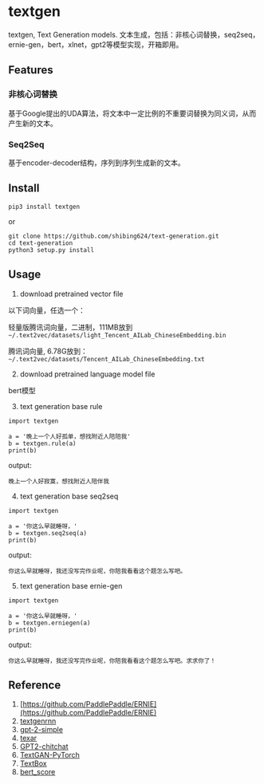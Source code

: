 # textgen
textgen, Text Generation models. 文本生成，包括：非核心词替换，seq2seq，ernie-gen，bert，xlnet，gpt2等模型实现，开箱即用。

## Features
### 非核心词替换

基于Google提出的UDA算法，将文本中一定比例的不重要词替换为同义词，从而产生新的文本。


### Seq2Seq

基于encoder-decoder结构，序列到序列生成新的文本。


## Install
```
pip3 install textgen
```

or

```
git clone https://github.com/shibing624/text-generation.git
cd text-generation
python3 setup.py install
```

## Usage

1. download pretrained vector file

以下词向量，任选一个：

轻量版腾讯词向量，二进制，111MB放到 `~/.text2vec/datasets/light_Tencent_AILab_ChineseEmbedding.bin` 

腾讯词向量, 6.78G放到： `~/.text2vec/datasets/Tencent_AILab_ChineseEmbedding.txt`

2. download pretrained language model file

bert模型

3. text generation base rule

```
import textgen

a = '晚上一个人好孤单，想找附近人陪陪我'
b = textgen.rule(a)
print(b)

```

output:

```
晚上一个人好寂寞，想找附近人陪伴我
```

4. text generation base seq2seq

```
import textgen

a = '你这么早就睡呀，'
b = textgen.seq2seq(a)
print(b)
```

output:
```
你这么早就睡呀，我还没写完作业呢，你陪我看看这个题怎么写吧。
```

5. text generation base ernie-gen

```
import textgen

a = '你这么早就睡呀，'
b = textgen.erniegen(a)
print(b)

```

output:
```
你这么早就睡呀，我还没写完作业呢，你陪我看看这个题怎么写吧。求求你了！
```


## Reference

1. [https://github.com/PaddlePaddle/ERNIE](https://github.com/PaddlePaddle/ERNIE)
2. [textgenrnn](https://github.com/minimaxir/textgenrnn)
3. [gpt-2-simple](https://github.com/minimaxir/gpt-2-simple)
4. [texar](https://github.com/asyml/texar)
5. [GPT2-chitchat](https://github.com/yangjianxin1/GPT2-chitchat)
6. [TextGAN-PyTorch](https://github.com/williamSYSU/TextGAN-PyTorch)
7. [TextBox](https://github.com/RUCAIBox/TextBox)
8. [bert_score](https://github.com/Tiiiger/bert_score)
